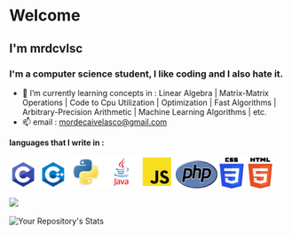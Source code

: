 # Welcome

## I'm mrdcvlsc

### I'm a computer science student, I like coding and I also hate it.

- 🌱 I’m currently learning concepts in : Linear Algebra | Matrix-Matrix Operations | Code to Cpu Utilization | Optimization | Fast Algorithms | Arbitrary-Precision Arithmetic | Machine Learning Algorithms | etc.
- 📫 email : mordecaivelasco@gmail.com  

**languages that I write in :**
<p float="left">
  <img src="lang/C.png" width="50px" height="50px">
  <img src="lang/C++.png" width="50px" height="50px">
  <img src="lang/py.png" width="60px" height="60px">
  <img src="lang/java.png" width="60px" height="60px">
  <img src="lang/JS.png" width="60px" height="60px">
  <img src="lang/php.png" width="75px" height="50px">
  <img src="lang/css.png" width="95px" height="55px">
</p>

<img src="https://komarev.com/ghpvc/?username=mrdvlsc"/>

![Your Repository's Stats](https://github-readme-stats.vercel.app/api?username=mrdcvlsc&show_icons=true)

<!--![Your Repository's Stats](https://github-readme-stats.vercel.app/api/top-langs/?username=mrdcvlsc&theme=blue-green)-->
